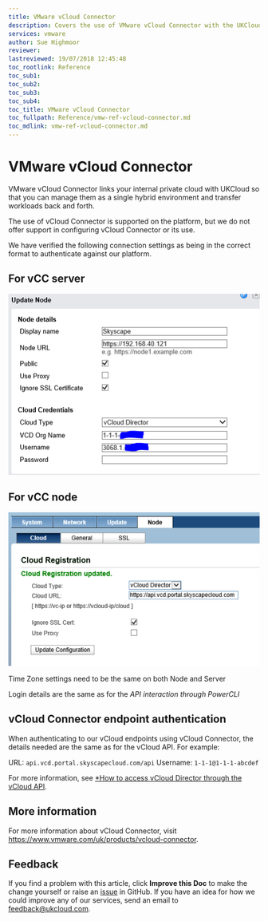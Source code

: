 ```yaml
---
title: VMware vCloud Connector
description: Covers the use of VMware vCloud Connector with the UKCloud platform
services: vmware
author: Sue Highmoor
reviewer:
lastreviewed: 19/07/2018 12:45:48
toc_rootlink: Reference
toc_sub1: 
toc_sub2:
toc_sub3:
toc_sub4:
toc_title: VMware vCloud Connector
toc_fullpath: Reference/vmw-ref-vcloud-connector.md
toc_mdlink: vmw-ref-vcloud-connector.md
---
```


# VMware vCloud Connector

VMware vCloud Connector links your internal private cloud with UKCloud so that you can manage them as a single hybrid environment and transfer workloads back and forth.

The use of vCloud Connector is supported on the platform, but we do not offer support in configuring vCloud Connector or its use.

We have verified the following connection settings as being in the correct format to authenticate against our platform.

## For vCC server

![vCloud Connector Node Details](images/update_node.png)

## For vCC node

![vCloud Registration details](images/cloud_registration.png)

Time Zone settings need to be the same on both Node and Server

Login details are the same as for the *API interaction through PowerCLI*

## vCloud Connector endpoint authentication

When authenticating to our vCloud endpoints using vCloud Connector, the details needed are the same as for the vCloud API. For example:

URL: `api.vcd.portal.skyscapecloud.com/api`
Username: `1-1-1@1-1-1-abcdef`

For more information, see [*How to access vCloud Director through the vCloud API](vmw-how-access-vcloud-api.md#finding-your-vcloud-api-credentials).

## More information

For more information about vCloud Connector, visit https://www.vmware.com/uk/products/vcloud-connector.

## Feedback

If you find a problem with this article, click **Improve this Doc** to make the change yourself or raise an [issue](https://github.com/UKCloud/documentation/issues) in GitHub. If you have an idea for how we could improve any of our services, send an email to <feedback@ukcloud.com>.
